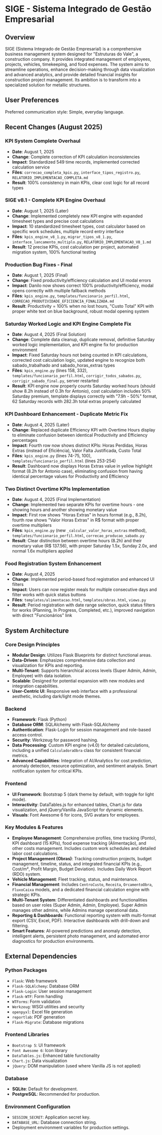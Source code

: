 # SIGE - Sistema Integrado de Gestão Empresarial

## Overview

SIGE (Sistema Integrado de Gestão Empresarial) is a comprehensive business management system designed for "Estruturas do Vale", a construction company. It provides integrated management of employees, projects, vehicles, timekeeping, and food expenses. The system aims to streamline operations, enhance decision-making through data visualization and advanced analytics, and provide detailed financial insights for construction project management. Its ambition is to transform into a specialized solution for metallic structures.

## User Preferences

Preferred communication style: Simple, everyday language.

## Recent Changes (August 2025)

### KPI System Complete Overhaul
- **Date**: August 1, 2025
- **Change**: Complete correction of KPI calculation inconsistencies
- **Impact**: Standardized 549 time records, implemented corrected calculation service
- **Files**: `correcao_completa_kpis.py`, `interface_tipos_registro.py`, `RELATORIO_IMPLEMENTACAO_COMPLETA.md`
- **Result**: 100% consistency in main KPIs, clear cost logic for all record types

### SIGE v8.1 - Complete KPI Engine Overhaul
- **Date**: August 1, 2025 (Later)
- **Change**: Implemented completely new KPI engine with expanded timesheet types and precise cost calculations
- **Impact**: 10 standardized timesheet types, cost calculator based on specific work schedules, multiple record entry interface
- **Files**: `kpis_engine_v8_1.py`, `migrar_tipos_v8_1.py`, `interface_lancamento_multiplo.py`, `RELATORIO_IMPLEMENTACAO_V8_1.md`
- **Result**: 12 precise KPIs, cost calculation per project, automated migration system, 100% functional testing

### Production Bug Fixes - Final
- **Date**: August 1, 2025 (Final)
- **Change**: Fixed productivity/efficiency calculation and UI modal errors
- **Impact**: Danilo now shows correct 100% productivity/efficiency, modal opens correctly with multiple fallback methods
- **Files**: `kpis_engine.py`, `templates/funcionario_perfil.html`, `CORRECAO_PRODUTIVIDADE_EFICIENCIA_FINALIZADA.md`
- **Result**: Productivity = 100% when no lost hours, "Custo Total" KPI with proper white text on blue background, robust modal opening system

### Saturday Worked Logic and KPI Engine Complete Fix
- **Date**: August 4, 2025 (Final Solution)
- **Change**: Complete data cleanup, duplicate removal, definitive Saturday worked logic implementation, and KPI engine fix for production environment
- **Impact**: Fixed Saturday hours not being counted in KPI calculations, corrected cost calculation logic, updated engine to recognize both sabado_trabalhado and sabado_horas_extras types
- **Files**: `kpis_engine.py` (lines 158, 332), `templates/funcionario_perfil.html`, `corrigir_todos_sabados.py`, `corrigir_sabado_final.py`, server restarted
- **Result**: KPI engine now properly counts Saturday worked hours (should show 8.2h instead of 0.3h for Antonio), cost calculation includes 50% Saturday premium, template displays correctly with "7.9h - 50%" format, 62 Saturday records with 282.3h total extras properly calculated

### KPI Dashboard Enhancement - Duplicate Metric Fix
- **Date**: August 4, 2025 (Later)
- **Change**: Replaced duplicate Efficiency KPI with Overtime Hours display to eliminate confusion between identical Productivity and Efficiency percentages
- **Impact**: Fourth row now shows distinct KPIs: Horas Perdidas, Horas Extras (instead of Eficiência), Valor Falta Justificada, Custo Total
- **Files**: `kpis_engine.py` (lines 74-75, 100), `templates/funcionario_perfil.html` (lines 253-254)
- **Result**: Dashboard now displays Horas Extras value in yellow highlight format (8.2h for Antonio case), eliminating confusion from having identical percentage values for Productivity and Efficiency

### Two Distinct Overtime KPIs Implementation
- **Date**: August 4, 2025 (Final Implementation)
- **Change**: Implemented two separate KPIs for overtime hours - one showing hours and another showing monetary value
- **Impact**: First row shows "Horas Extras" in hours format (e.g., 8.2h), fourth row shows "Valor Horas Extras" in R$ format with proper overtime multipliers
- **Files**: `kpis_engine.py` (new `_calcular_valor_horas_extras` method), `templates/funcionario_perfil.html`, `correcao_producao_sabado.py`
- **Result**: Clear distinction between overtime hours (8.2h) and their monetary value (R$ 137.56), with proper Saturday 1.5x, Sunday 2.0x, and normal 1.6x multipliers applied

### Food Registration System Enhancement
- **Date**: August 4, 2025
- **Change**: Implemented period-based food registration and enhanced UI filters
- **Impact**: Users can now register meals for multiple consecutive days and filter works with quick status buttons
- **Files**: `templates/alimentacao.html`, `templates/obras.html`, `views.py`
- **Result**: Period registration with date range selection, quick status filters for works (Planning, In Progress, Completed, etc.), improved navigation with direct "Funcionários" link

## System Architecture

### Core Design Principles
- **Modular Design**: Utilizes Flask Blueprints for distinct functional areas.
- **Data-Driven**: Emphasizes comprehensive data collection and visualization for KPIs and reporting.
- **Multi-Tenant**: Supports hierarchical access levels (Super Admin, Admin, Employee) with data isolation.
- **Scalable**: Designed for potential expansion with new modules and integration capabilities.
- **User-Centric UI**: Responsive web interface with a professional aesthetic, including dark/light mode themes.

### Backend
- **Framework**: Flask (Python)
- **Database ORM**: SQLAlchemy with Flask-SQLAlchemy
- **Authentication**: Flask-Login for session management and role-based access control.
- **Security**: Werkzeug for password hashing.
- **Data Processing**: Custom KPI engine (v4.0) for detailed calculations, including a unified `CalculadoraObra` class for consistent financial metrics.
- **Advanced Capabilities**: Integration of AI/Analytics for cost prediction, anomaly detection, resource optimization, and sentiment analysis. Smart notification system for critical KPIs.

### Frontend
- **UI Framework**: Bootstrap 5 (dark theme by default, with toggle for light mode).
- **Interactivity**: DataTables.js for enhanced tables, Chart.js for data visualization, and jQuery/Vanilla JavaScript for dynamic elements.
- **Visuals**: Font Awesome 6 for icons, SVG avatars for employees.

### Key Modules & Features
- **Employee Management**: Comprehensive profiles, time tracking (Ponto), KPI dashboard (15 KPIs), food expense tracking (Alimentação), and other costs management. Includes custom work schedules and detailed labor cost calculations.
- **Project Management (Obras)**: Tracking construction projects, budget management, timeline, status, and integrated financial KPIs (e.g., Cost/m², Profit Margin, Budget Deviation). Includes Daily Work Report (RDO) system.
- **Vehicle Management**: Fleet tracking, status, and maintenance.
- **Financial Management**: Includes `CentroCusto`, `Receita`, `OrcamentoObra`, `FluxoCaixa` models, and a dedicated financial calculation engine with strategic KPIs.
- **Multi-Tenant System**: Differentiated dashboards and functionalities based on user roles (Super Admin, Admin, Employee). Super Admin manages other admins, while Admins manage operational data.
- **Reporting & Dashboards**: Functional reporting system with multi-format export (CSV, Excel, PDF). Interactive dashboards with drill-down and filtering.
- **Smart Features**: AI-powered predictions and anomaly detection, intelligent alerts, persistent photo management, and automated error diagnostics for production environments.

## External Dependencies

### Python Packages
- `Flask`: Web framework
- `Flask-SQLAlchemy`: Database ORM
- `Flask-Login`: User session management
- `Flask-WTF`: Form handling
- `WTForms`: Form validation
- `Werkzeug`: WSGI utilities and security
- `openpyxl`: Excel file generation
- `reportlab`: PDF generation
- `Flask-Migrate`: Database migrations

### Frontend Libraries
- `Bootstrap 5`: UI framework
- `Font Awesome 6`: Icon library
- `DataTables.js`: Enhanced table functionality
- `Chart.js`: Data visualization
- `jQuery`: DOM manipulation (used where Vanilla JS is not applied)

### Database
- **SQLite**: Default for development.
- **PostgreSQL**: Recommended for production.

### Environment Configuration
- `SESSION_SECRET`: Application secret key.
- `DATABASE_URL`: Database connection string.
- Deployment environment variables for production settings.
```